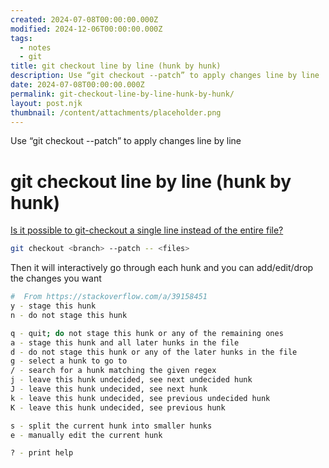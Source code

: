 ```yaml
---
created: 2024-07-08T00:00:00.000Z
modified: 2024-12-06T00:00:00.000Z
tags:
  - notes
  - git
title: git checkout line by line (hunk by hunk)
description: Use “git checkout --patch” to apply changes line by line
date: 2024-07-08T00:00:00.000Z
permalink: git-checkout-line-by-line-hunk-by-hunk/
layout: post.njk
thumbnail: /content/attachments/placeholder.png
---
```


Use “git checkout --patch” to apply changes line by line

# git checkout line by line (hunk by hunk)

[Is it possible to git-checkout a single line instead of the entire file?](https://stackoverflow.com/a/39158451)

```Bash
git checkout <branch> --patch -- <files>
```

Then it will interactively go through each hunk and you can add/edit/drop the changes you want

```Bash
#  From https://stackoverflow.com/a/39158451
y - stage this hunk
n - do not stage this hunk

q - quit; do not stage this hunk or any of the remaining ones
a - stage this hunk and all later hunks in the file
d - do not stage this hunk or any of the later hunks in the file
g - select a hunk to go to
/ - search for a hunk matching the given regex
j - leave this hunk undecided, see next undecided hunk
J - leave this hunk undecided, see next hunk
k - leave this hunk undecided, see previous undecided hunk
K - leave this hunk undecided, see previous hunk

s - split the current hunk into smaller hunks
e - manually edit the current hunk

? - print help
```

